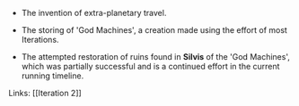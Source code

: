 * The invention of extra-planetary travel.

* The storing of 'God Machines', a creation made using the effort of most Iterations.

* The attempted restoration of ruins found in **Silvis** of the 'God Machines', which was partially successful and is a continued effort in the current running timeline.

Links:
[[Iteration 2]]